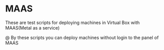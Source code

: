 # MAAS

These are test scripts for deploying machines in Virtual Box with MAAS(Metal as a service)

@ By these scripts you can deploy machines without login to the panel of MAAS
